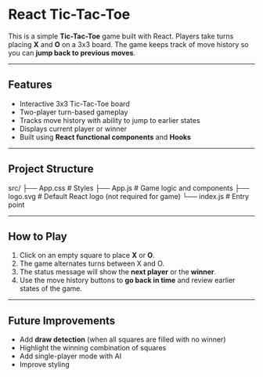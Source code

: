 # React Tic-Tac-Toe

This is a simple **Tic-Tac-Toe** game built with React.
Players take turns placing **X** and **O** on a 3x3 board. The game keeps track of move history so you can **jump back to previous moves**.

---

## Features

* Interactive 3x3 Tic-Tac-Toe board
* Two-player turn-based gameplay
* Tracks move history with ability to jump to earlier states
* Displays current player or winner
* Built using **React functional components** and **Hooks**

---

## Project Structure

src/
 ├── App.css          # Styles
 ├── App.js           # Game logic and components
 ├── logo.svg         # Default React logo (not required for game)
 └── index.js         # Entry point

---

## How to Play

1. Click on an empty square to place **X** or **O**.
2. The game alternates turns between X and O.
3. The status message will show the **next player** or the **winner**.
4. Use the move history buttons to **go back in time** and review earlier states of the game.

---

## Future Improvements

* Add **draw detection** (when all squares are filled with no winner)
* Highlight the winning combination of squares
* Add single-player mode with AI
* Improve styling
